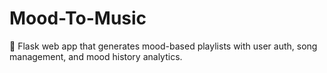 # Mood-To-Music
🎵 Flask web app that generates mood-based playlists with user auth, song management, and mood history analytics.
